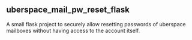 ## uberspace_mail_pw_reset_flask

A small flask project to securely allow resetting passwords of uberspace mailboxes without having access to the account itself.
